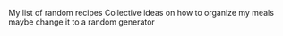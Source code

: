 My list of random recipes
Collective ideas on how to organize my meals maybe change it to a random generator
